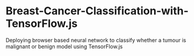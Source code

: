 # Breast-Cancer-Classification-with-TensorFlow.js
Deploying browser based neural network to classify whether a tumour is malignant or benign model using TensorFlow.js
